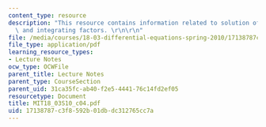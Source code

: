 ```yaml
---
content_type: resource
description: "This resource contains information related to solution of linear equations\
  \ and integrating factors. \r\n\r\n"
file: /media/courses/18-03-differential-equations-spring-2010/17138787c3f8592b01dbdc312765cc7a_MIT18_03S10_c04.pdf
file_type: application/pdf
learning_resource_types:
- Lecture Notes
ocw_type: OCWFile
parent_title: Lecture Notes
parent_type: CourseSection
parent_uid: 31ca35fc-ab40-f2e5-4441-76c14fd2ef05
resourcetype: Document
title: MIT18_03S10_c04.pdf
uid: 17138787-c3f8-592b-01db-dc312765cc7a
---
```

